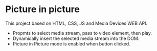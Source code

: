 # Picture in picture
This project based on HTML, CSS, JS and Media Devices WEB API.
 - Propmts to select media stream, pass to video element, then play.
 - Dynamically insert the selected media stream into the DOM.
 - Picture in Picture mode is enabled when button clicked.
